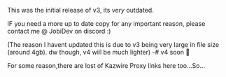 This was the initial release of v3, its *very* outdated.

IF you need a more up to date copy for any important reason, please contact me @ JobiDev on discord :)

(The reason I havent updated this is due to v3 being very large in file size (around 4gb). dw though, v4 will be much lighter)
-# v4 soon 🤫

For some reason,there are lost of Kazwire Proxy links here too...So...
